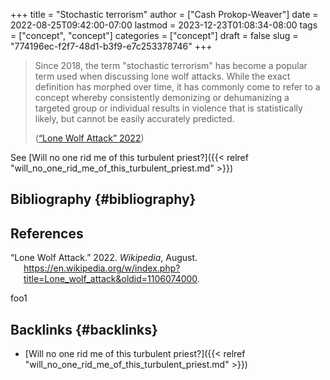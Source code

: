 +++
title = "Stochastic terrorism"
author = ["Cash Prokop-Weaver"]
date = 2022-08-25T09:42:00-07:00
lastmod = 2023-12-23T01:08:34-08:00
tags = ["concept", "concept"]
categories = ["concept"]
draft = false
slug = "774196ec-f2f7-48d1-b3f9-e7c253378746"
+++

> Since 2018, the term "stochastic terrorism" has become a popular term used when discussing lone wolf attacks. While the exact definition has morphed over time, it has commonly come to refer to a concept whereby consistently demonizing or dehumanizing a targeted group or individual results in violence that is statistically likely, but cannot be easily accurately predicted.
>
> (<a href="#citeproc_bib_item_1">“Lone Wolf Attack” 2022</a>)

See [Will no one rid me of this turbulent priest?]({{< relref "will_no_one_rid_me_of_this_turbulent_priest.md" >}})


## Bibliography {#bibliography}

## References

<style>.csl-entry{text-indent: -1.5em; margin-left: 1.5em;}</style><div class="csl-bib-body">
  <div class="csl-entry"><a id="citeproc_bib_item_1"></a>“Lone Wolf Attack.” 2022. <i>Wikipedia</i>, August. <a href="https://en.wikipedia.org/w/index.php?title=Lone_wolf_attack&oldid=1106074000">https://en.wikipedia.org/w/index.php?title=Lone_wolf_attack&#38;oldid=1106074000</a>.</div>
</div>

foo1


## Backlinks {#backlinks}

-   [Will no one rid me of this turbulent priest?]({{< relref "will_no_one_rid_me_of_this_turbulent_priest.md" >}})
